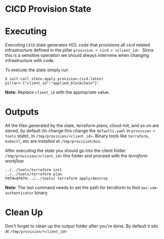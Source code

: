 # CICD Provision State

# Executing
Executing `CICD` state generates *HCL* code that provisions all *cicd* related infrastructure defined in the pillar `provision > cicd > <client_id> ` Since this is a  sensitive operation we should always intervene when changing infrastructure with code.

To execute the state simply run

```
$ salt-call state.apply provision.cicd.latest pillar='{"client_id":"applied_blockchain"}'
```

**Note:** Replace `client_id` with the appropriate value.

# Outputs
All the files generated by the state, terraform plans, cloud-init, and so on are stored, by default (to change this change the `defaults.yaml` in `provision > tools` state), in `/tmp/provision/<client_id>`. Binary tools like `terraform`, `kubectl`, etc are installed at `/tmp/provision/bin`.

After executing the state you should go into the client folder `/tmp/provision/<client_id>` this folder and proceed with the *terraform workflow*

```
../../tools/terraform init
../../tools/terraform plan
PATH=$PATH:../../tools/ terraform apply/destroy
```
**Note:** The last command needs to set the path for terraform to find `aws-iam-authenticator` binary.

# Clean Up

Don't forget to clean up the output folder after you're done. By default it sits at `/tmp/provision/<client_id>`
